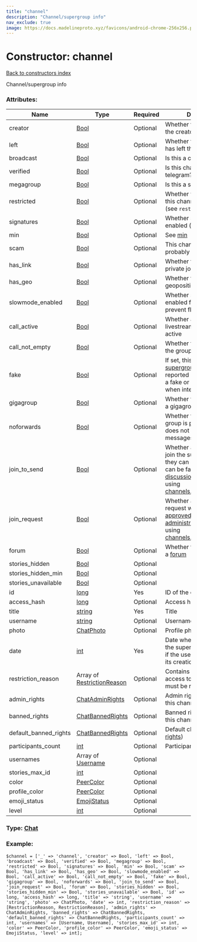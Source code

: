 ```yaml
---
title: "channel"
description: "Channel/supergroup info"
nav_exclude: true
image: https://docs.madelineproto.xyz/favicons/android-chrome-256x256.png
---
```

# Constructor: channel  
[Back to constructors index](/API_docs/constructors/index.html)



Channel/supergroup info

### Attributes:

| Name     |    Type       | Required | Description |
|----------|---------------|----------|-------------|
|creator|[Bool](/API_docs/types/Bool.html) | Optional|Whether the current user is the creator of this channel|
|left|[Bool](/API_docs/types/Bool.html) | Optional|Whether the current user has left this channel|
|broadcast|[Bool](/API_docs/types/Bool.html) | Optional|Is this a channel?|
|verified|[Bool](/API_docs/types/Bool.html) | Optional|Is this channel verified by telegram?|
|megagroup|[Bool](/API_docs/types/Bool.html) | Optional|Is this a supergroup?|
|restricted|[Bool](/API_docs/types/Bool.html) | Optional|Whether viewing/writing in this channel for a reason (see `restriction_reason`|
|signatures|[Bool](/API_docs/types/Bool.html) | Optional|Whether signatures are enabled (channels)|
|min|[Bool](/API_docs/types/Bool.html) | Optional|See [min](https://core.telegram.org/api/min)|
|scam|[Bool](/API_docs/types/Bool.html) | Optional|This channel/supergroup is probably a scam|
|has\_link|[Bool](/API_docs/types/Bool.html) | Optional|Whether this channel has a private join link|
|has\_geo|[Bool](/API_docs/types/Bool.html) | Optional|Whether this chanel has a geoposition|
|slowmode\_enabled|[Bool](/API_docs/types/Bool.html) | Optional|Whether slow mode is enabled for groups to prevent flood in chat|
|call\_active|[Bool](/API_docs/types/Bool.html) | Optional|Whether a group call or livestream is currently active|
|call\_not\_empty|[Bool](/API_docs/types/Bool.html) | Optional|Whether there's anyone in the group call or livestream|
|fake|[Bool](/API_docs/types/Bool.html) | Optional|If set, this [supergroup/channel](https://core.telegram.org/api/channel) was reported by many users as a fake or scam: be careful when interacting with it.|
|gigagroup|[Bool](/API_docs/types/Bool.html) | Optional|Whether this [supergroup](https://core.telegram.org/api/channel) is a gigagroup|
|noforwards|[Bool](/API_docs/types/Bool.html) | Optional|Whether this channel or group is [protected](https://telegram.org/blog/protected-content-delete-by-date-and-more), thus does not allow forwarding messages from it|
|join\_to\_send|[Bool](/API_docs/types/Bool.html) | Optional|Whether a user needs to join the supergroup before they can send messages: can be false only for [discussion groups »](https://core.telegram.org/api/discussion), toggle using [channels.toggleJoinToSend](../methods/channels.toggleJoinToSend.html)|
|join\_request|[Bool](/API_docs/types/Bool.html) | Optional|Whether a user's join request will have to be [approved by administrators](https://core.telegram.org/api/invites#join-requests), toggle using [channels.toggleJoinToSend](../methods/channels.toggleJoinRequest.html)|
|forum|[Bool](/API_docs/types/Bool.html) | Optional|Whether this supergroup is a [forum](https://core.telegram.org/api/forum)|
|stories\_hidden|[Bool](/API_docs/types/Bool.html) | Optional|
|stories\_hidden\_min|[Bool](/API_docs/types/Bool.html) | Optional|
|stories\_unavailable|[Bool](/API_docs/types/Bool.html) | Optional|
|id|[long](/API_docs/types/long.html) | Yes|ID of the channel|
|access\_hash|[long](/API_docs/types/long.html) | Optional|Access hash|
|title|[string](/API_docs/types/string.html) | Yes|Title|
|username|[string](/API_docs/types/string.html) | Optional|Username|
|photo|[ChatPhoto](/API_docs/types/ChatPhoto.html) | Optional|Profile photo|
|date|[int](/API_docs/types/int.html) | Yes|Date when the user joined the supergroup/channel, or if the user isn't a member, its creation date|
|restriction\_reason|Array of [RestrictionReason](/API_docs/types/RestrictionReason.html) | Optional|Contains the reason why access to this channel must be restricted.|
|admin\_rights|[ChatAdminRights](/API_docs/types/ChatAdminRights.html) | Optional|Admin rights of the user in this channel (see [rights](https://core.telegram.org/api/rights))|
|banned\_rights|[ChatBannedRights](/API_docs/types/ChatBannedRights.html) | Optional|Banned rights of the user in this channel (see [rights](https://core.telegram.org/api/rights))|
|default\_banned\_rights|[ChatBannedRights](/API_docs/types/ChatBannedRights.html) | Optional|Default chat rights (see [rights](https://core.telegram.org/api/rights))|
|participants\_count|[int](/API_docs/types/int.html) | Optional|Participant count|
|usernames|Array of [Username](/API_docs/types/Username.html) | Optional|
|stories\_max\_id|[int](/API_docs/types/int.html) | Optional|
|color|[PeerColor](/API_docs/types/PeerColor.html) | Optional|
|profile\_color|[PeerColor](/API_docs/types/PeerColor.html) | Optional|
|emoji\_status|[EmojiStatus](/API_docs/types/EmojiStatus.html) | Optional|
|level|[int](/API_docs/types/int.html) | Optional|



### Type: [Chat](/API_docs/types/Chat.html)


### Example:

```
$channel = ['_' => 'channel', 'creator' => Bool, 'left' => Bool, 'broadcast' => Bool, 'verified' => Bool, 'megagroup' => Bool, 'restricted' => Bool, 'signatures' => Bool, 'min' => Bool, 'scam' => Bool, 'has_link' => Bool, 'has_geo' => Bool, 'slowmode_enabled' => Bool, 'call_active' => Bool, 'call_not_empty' => Bool, 'fake' => Bool, 'gigagroup' => Bool, 'noforwards' => Bool, 'join_to_send' => Bool, 'join_request' => Bool, 'forum' => Bool, 'stories_hidden' => Bool, 'stories_hidden_min' => Bool, 'stories_unavailable' => Bool, 'id' => long, 'access_hash' => long, 'title' => 'string', 'username' => 'string', 'photo' => ChatPhoto, 'date' => int, 'restriction_reason' => [RestrictionReason, RestrictionReason], 'admin_rights' => ChatAdminRights, 'banned_rights' => ChatBannedRights, 'default_banned_rights' => ChatBannedRights, 'participants_count' => int, 'usernames' => [Username, Username], 'stories_max_id' => int, 'color' => PeerColor, 'profile_color' => PeerColor, 'emoji_status' => EmojiStatus, 'level' => int];
```  
